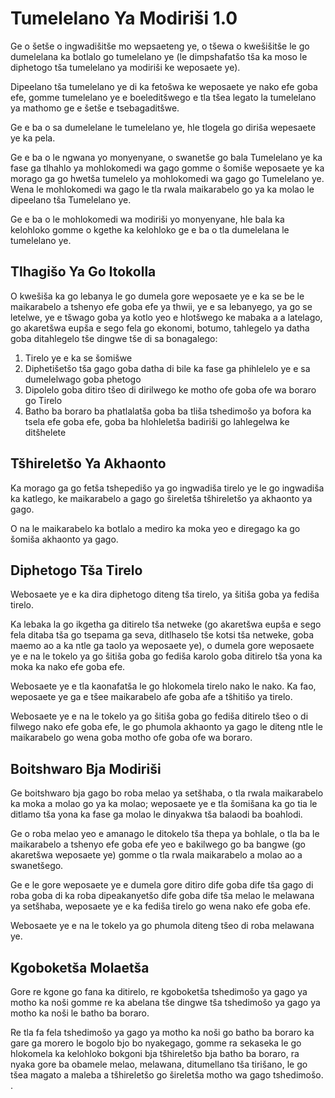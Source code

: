 # Tumelelano Ya Modiriši 1.0

Ge o šetše o ingwadišitše mo wepsaeteng ye, o tšewa o kwešišitše le go dumelelana ka botlalo go tumelelano ye (le dimpshafatšo tša ka moso le diphetogo tša tumelelano ya modiriši ke weposaete ye).

Dipeelano tša tumelelano ye di ka fetošwa ke weposaete ye nako efe goba efe, gomme tumelelano ye e boeleditšwego e tla tšea legato la tumelelano ya mathomo ge e šetše e tsebagaditšwe.

Ge e ba o sa dumelelane le tumelelano ye, hle tlogela go diriša wepesaete ye ka pela.

Ge e ba o le ngwana yo monyenyane, o swanetše go bala Tumelelano ye ka fase ga tlhahlo ya mohlokomedi wa gago gomme o šomiše weposaete ye ka morago ga go hwetša tumelelo ya mohlokomedi wa gago go Tumelelano ye. Wena le mohlokomedi wa gago le tla rwala maikarabelo go ya ka molao le dipeelano tša Tumelelano ye.

Ge e ba o le mohlokomedi wa modiriši yo monyenyane, hle bala ka kelohloko gomme o kgethe ka kelohloko ge e ba o tla dumelelana le tumelelano ye.

## Tlhagišo Ya Go Itokolla

O kwešiša ka go lebanya le go dumela gore weposaete ye e ka se be le maikarabelo a tshenyo efe goba efe ya thwii, ye e sa lebanyego, ya go se letelwe, ye e tšwago goba ya kotlo yeo e hlotšwego ke mabaka a a latelago, go akaretšwa eupša e sego fela go ekonomi, botumo, tahlegelo ya datha goba ditahlegelo tše dingwe tše di sa bonagalego:

1. Tirelo ye e ka se šomišwe
1. Diphetišetšo tša gago goba datha di bile ka fase ga phihlelelo ye e sa dumelelwago goba phetogo
1. Dipolelo goba ditiro tšeo di dirilwego ke motho ofe goba ofe wa boraro go Tirelo
1. Batho ba boraro ba phatlalatša goba ba tliša tshedimošo ya bofora ka tsela efe goba efe, goba ba hlohleletša badiriši go lahlegelwa ke ditšhelete

## Tšhireletšo Ya Akhaonto

Ka morago ga go fetša tshepedišo ya go ingwadiša tirelo ye le go ingwadiša ka katlego, ke maikarabelo a gago go šireletša tšhireletšo ya akhaonto ya gago.

O na le maikarabelo ka botlalo a mediro ka moka yeo e diregago ka go šomiša akhaonto ya gago.

## Diphetogo Tša Tirelo

Webosaete ye e ka dira diphetogo diteng tša tirelo, ya šitiša goba ya fediša tirelo.

Ka lebaka la go ikgetha ga ditirelo tša netweke (go akaretšwa eupša e sego fela ditaba tša go tsepama ga seva, ditlhaselo tše kotsi tša netweke, goba maemo ao a ka ntle ga taolo ya weposaete ye), o dumela gore weposaete ye e na le tokelo ya go šitiša goba go fediša karolo goba ditirelo tša yona ka moka ka nako efe goba efe.

Webosaete ye e tla kaonafatša le go hlokomela tirelo nako le nako. Ka fao, weposaete ye ga e tšee maikarabelo afe goba afe a tšhitišo ya tirelo.

Webosaete ye e na le tokelo ya go šitiša goba go fediša ditirelo tšeo o di filwego nako efe goba efe, le go phumola akhaonto ya gago le diteng ntle le maikarabelo go wena goba motho ofe goba ofe wa boraro.

## Boitshwaro Bja Modiriši

Ge boitshwaro bja gago bo roba melao ya setšhaba, o tla rwala maikarabelo ka moka a molao go ya ka molao; weposaete ye e tla šomišana ka go tia le ditlamo tša yona ka fase ga molao le dinyakwa tša balaodi ba boahlodi.

Ge o roba melao yeo e amanago le ditokelo tša thepa ya bohlale, o tla ba le maikarabelo a tshenyo efe goba efe yeo e bakilwego go ba bangwe (go akaretšwa weposaete ye) gomme o tla rwala maikarabelo a molao ao a swanetšego.

Ge e le gore weposaete ye e dumela gore ditiro dife goba dife tša gago di roba goba di ka roba dipeakanyetšo dife goba dife tša melao le melawana ya setšhaba, weposaete ye e ka fediša tirelo go wena nako efe goba efe.

Webosaete ye e na le tokelo ya go phumola diteng tšeo di roba melawana ye.

## Kgoboketša Molaetša

Gore re kgone go fana ka ditirelo, re kgoboketša tshedimošo ya gago ya motho ka noši gomme re ka abelana tše dingwe tša tshedimošo ya gago ya motho ka noši le batho ba boraro.

Re tla fa fela tshedimošo ya gago ya motho ka noši go batho ba boraro ka gare ga morero le bogolo bjo bo nyakegago, gomme ra sekaseka le go hlokomela ka kelohloko bokgoni bja tšhireletšo bja batho ba boraro, ra nyaka gore ba obamele melao, melawana, ditumellano tša tirišano, le go tšea magato a maleba a tšhireletšo go šireletša motho wa gago tshedimošo. .
